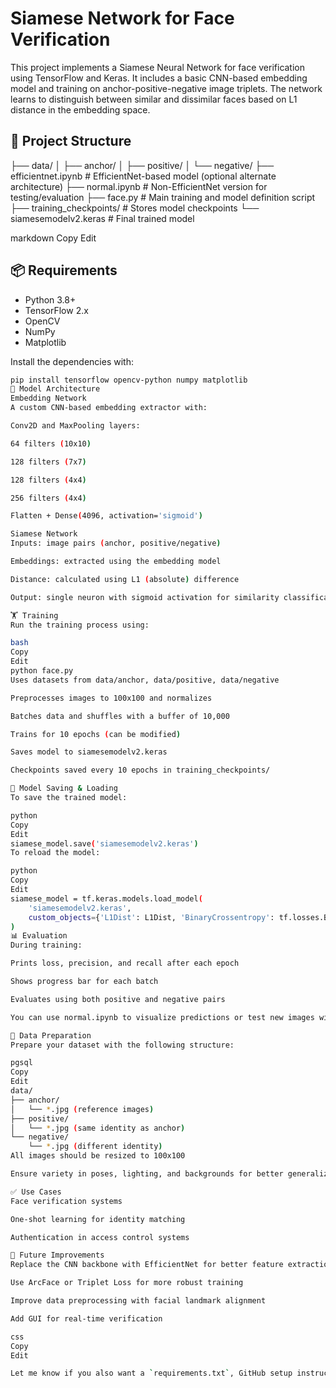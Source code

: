 # Siamese Network for Face Verification

This project implements a Siamese Neural Network for face verification using TensorFlow and Keras. It includes a basic CNN-based embedding model and training on anchor-positive-negative image triplets. The network learns to distinguish between similar and dissimilar faces based on L1 distance in the embedding space.

## 📁 Project Structure

├── data/ │ ├── anchor/ │ ├── positive/ │ └── negative/ ├── efficientnet.ipynb # EfficientNet-based model (optional alternate architecture) ├── normal.ipynb # Non-EfficientNet version for testing/evaluation ├── face.py # Main training and model definition script ├── training_checkpoints/ # Stores model checkpoints └── siamesemodelv2.keras # Final trained model

markdown
Copy
Edit

## 📦 Requirements

- Python 3.8+
- TensorFlow 2.x
- OpenCV
- NumPy
- Matplotlib

Install the dependencies with:

```bash
pip install tensorflow opencv-python numpy matplotlib
🧠 Model Architecture
Embedding Network
A custom CNN-based embedding extractor with:

Conv2D and MaxPooling layers:

64 filters (10x10)

128 filters (7x7)

128 filters (4x4)

256 filters (4x4)

Flatten + Dense(4096, activation='sigmoid')

Siamese Network
Inputs: image pairs (anchor, positive/negative)

Embeddings: extracted using the embedding model

Distance: calculated using L1 (absolute) difference

Output: single neuron with sigmoid activation for similarity classification

🏋️ Training
Run the training process using:

bash
Copy
Edit
python face.py
Uses datasets from data/anchor, data/positive, data/negative

Preprocesses images to 100x100 and normalizes

Batches data and shuffles with a buffer of 10,000

Trains for 10 epochs (can be modified)

Saves model to siamesemodelv2.keras

Checkpoints saved every 10 epochs in training_checkpoints/

💾 Model Saving & Loading
To save the trained model:

python
Copy
Edit
siamese_model.save('siamesemodelv2.keras')
To reload the model:

python
Copy
Edit
siamese_model = tf.keras.models.load_model(
    'siamesemodelv2.keras',
    custom_objects={'L1Dist': L1Dist, 'BinaryCrossentropy': tf.losses.BinaryCrossentropy}
)
📊 Evaluation
During training:

Prints loss, precision, and recall after each epoch

Shows progress bar for each batch

Evaluates using both positive and negative pairs

You can use normal.ipynb to visualize predictions or test new images with the trained model.

📸 Data Preparation
Prepare your dataset with the following structure:

pgsql
Copy
Edit
data/
├── anchor/
│   └── *.jpg (reference images)
├── positive/
│   └── *.jpg (same identity as anchor)
└── negative/
    └── *.jpg (different identity)
All images should be resized to 100x100

Ensure variety in poses, lighting, and backgrounds for better generalization

✅ Use Cases
Face verification systems

One-shot learning for identity matching

Authentication in access control systems

🧪 Future Improvements
Replace the CNN backbone with EfficientNet for better feature extraction

Use ArcFace or Triplet Loss for more robust training

Improve data preprocessing with facial landmark alignment

Add GUI for real-time verification

css
Copy
Edit

Let me know if you also want a `requirements.txt`, GitHub setup instructions, or a badge-style header!







